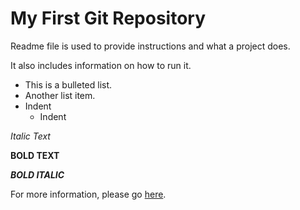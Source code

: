 # My First Git Repository

Readme file is used to provide instructions and what a project does.

It also includes information on how to run it.

* This is a bulleted list.
* Another list item.
 * Indent
    * Indent


*Italic Text*

**BOLD TEXT**

***BOLD ITALIC***

For more information, please go [here](https://google.com).
